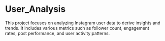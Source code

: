 # User_Analysis
This project focuses on analyzing Instagram user data to derive insights and trends. It includes various metrics such as follower count, engagement rates, post performance, and user activity patterns.
